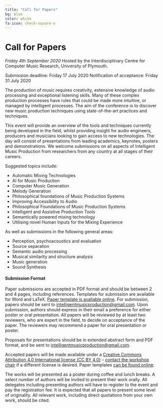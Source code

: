 ```yaml
---
title: "Call for Papers"
bg: blue
color: white
fa-icon: check-square-o
---
```


# Call for Papers
_Friday 4th September 2020_
Hosted by the Interdisciplinary Centre for Computer Music Research, University of Plymouth.

Submission deadline: Friday 17 July 2020
Notification of acceptance: Friday 31 July 2020

The production of music requires creativity, extensive knowledge of audio processing and exceptional listening skills. Many of these complex production processes have rules that could be made more intuitive, or managed by intelligent processes. The aim of the conference is to discover new music production techniques using state-of-the-art practices and techniques.
 
This event will provide an overview of the tools and techniques currently being developed in the field, whilst providing insight for audio engineers, producers and musicians looking to gain access to new technologies. The day will consist of presentations from leading academics, keynotes, posters and demonstrations. We welcome submissions on all aspects of Intelligent Music Production from researchers from any country at all stages of their careers.

Suggested topics include:

* Automatic Mixing Technologies
* AI for Music Production
* Computer Music Generation
* Melody Generation
* Philosophical foundations of Music Production Systems
* Improving Accessibility to Audio
* Philosophical Foundations of Music Production Systems
* Intelligent and Assistive Production Tools
* Semantically powered mixing technology
* Utilising novel Human Inputs for the Mixing Experience
 
As well as submissions in the following general areas:

* Perception, psychoacoustics and evaluation
* Source separation
* Semantic audio processing
* Musical similarity and structure analysis
* Music generation
* Sound Synthesis

#### Submission Format

Paper submissions are accepted in PDF format and should be between 2 and 4 pages, including references. Templates for submission are available for Word and LaTeX. [Paper template is avaliable online](https://github.com/Intelligent-Music-Production/WIMP-paper-template/releases/latest/download/WIMP-paper-template-master.zip).
For submission, papers should be sent to intelligentmusicproduction@gmail.com.
Upon submission, authors should express in their email a preference for either poster or oral presentation. All papers will be reviewed by at least two reviewers, who are expert in the field, to decide on acceptance of the paper. The reviewers may recommend a paper for oral presentation or poster.

Proposals for presentations should be in extended abstract form and PDF format, and be sent to intelligentmusicproduction@gmail.com. 

Accepted papers will be made available under a [Creative Commons Attribution 4.0 International license (CC BY 4.0)](https://creativecommons.org/licenses/by/4.0/) – [contact the workshop chair](mailto:david.moffat@plymouth.ac.uk) if a different license is desired. Paper templates [can be found online](https://github.com/Intelligent-Music-Production/WIMP-paper-template/releases/latest/download/WIMP-paper-template-master.zip).

The works will be presented as a poster during coffee and lunch breaks. A select number of authors will be invited to present their work orally. All delegates including presenting authors will have to register to the event and pay the registration fee. It is expected that all papers to present some level of originality. All relevant work, including direct quotations from your own work, should be cited.



<!-- [Further details are avaliable here](https://intelligent-music-production.github.io/) -->

<!-- For more information about the event, please get in touch with the workshop chair:
Dave Moffat david.moffat@plymouth.ac.uk -->


